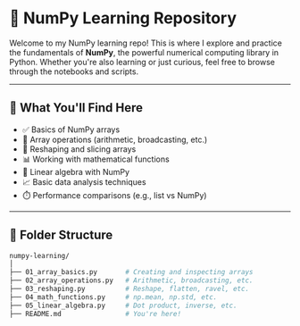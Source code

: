 # 📘 NumPy Learning Repository

Welcome to my NumPy learning repo! This is where I explore and practice the fundamentals of **NumPy**, the powerful numerical computing library in Python. Whether you're also learning or just curious, feel free to browse through the notebooks and scripts.

---

## 🚀 What You'll Find Here

- ✅ Basics of NumPy arrays
- 🔄 Array operations (arithmetic, broadcasting, etc.)
- 🧱 Reshaping and slicing arrays
- 📊 Working with mathematical functions
- 🧮 Linear algebra with NumPy
- 📈 Basic data analysis techniques
- ⏱️ Performance comparisons (e.g., list vs NumPy)

---

## 📂 Folder Structure

```bash
numpy-learning/
│
├── 01_array_basics.py       # Creating and inspecting arrays
├── 02_array_operations.py   # Arithmetic, broadcasting, etc.
├── 03_reshaping.py          # Reshape, flatten, ravel, etc.
├── 04_math_functions.py     # np.mean, np.std, etc.
├── 05_linear_algebra.py     # Dot product, inverse, etc.
├── README.md                # You're here!
